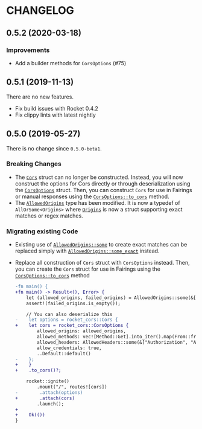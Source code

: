 # CHANGELOG

## 0.5.2 (2020-03-18)

### Improvements

- Add a builder methods for `CorsOptions` (#75)

## 0.5.1 (2019-11-13)

There are no new features.

- Fix build issues with Rocket 0.4.2
- Fix clippy lints with latest nightly

## <a name="0.5.0"></a>0.5.0 (2019-05-27)

There is no change since `0.5.0-beta1`.

### Breaking Changes

- The [`Cors`](https://lawliet89.github.io/rocket_cors/rocket_cors/struct.Cors.html) struct can no
    longer be constructed. Instead, you will now construct the options for Cors directly or through
    deserialization using the
    [`CorsOptions`](https://lawliet89.github.io/rocket_cors/rocket_cors/struct.CorsOptions.html)
    struct. Then, you can construct `Cors` for use in Fairings or manual responses using the
    [`CorsOptions::to_cors`](https://lawliet89.github.io/rocket_cors/rocket_cors/struct.CorsOptions.html#method.to_cors)
    method.
- The
    [`AllowedOrigins`](https://lawliet89.github.io/rocket_cors/rocket_cors/type.AllowedOrigins.html)
    type has been modified. It is now a typedef of `AllOrSome<Origins>` where
    [`Origins`](https://lawliet89.github.io/rocket_cors/rocket_cors/struct.Origins.html) is now
    a struct supporting exact matches or regex matches.

### Migrating existing Code

- Existing use of
    [`AllowedOrigins::some`](https://docs.rs/rocket_cors/0.4.0/rocket_cors/type.AllowedOrigins.html#method.some)
    to create exact matches can be replaced simply with
    [`AllowedOrigins::some_exact`](https://lawliet89.github.io/rocket_cors/rocket_cors/type.AllowedOrigins.html#method.some_exact)
    instead.
- Replace all construction of `Cors` struct with `CorsOptions` instead. Then, you can create the
    `Cors` struct for use in Fairings using the
    [`CorsOptions::to_cors`](https://lawliet89.github.io/rocket_cors/rocket_cors/struct.CorsOptions.html#method.to_cors)
    method

    ```diff
    -fn main() {
    +fn main() -> Result<(), Error> {
        let (allowed_origins, failed_origins) = AllowedOrigins::some(&["https://www.acme.com"]);
        assert!(failed_origins.is_empty());

        // You can also deserialize this
    -    let options = rocket_cors::Cors {
    +    let cors = rocket_cors::CorsOptions {
            allowed_origins: allowed_origins,
            allowed_methods: vec![Method::Get].into_iter().map(From::from).collect(),
            allowed_headers: AllowedHeaders::some(&["Authorization", "Accept"]),
            allow_credentials: true,
            ..Default::default()
    -    };
    +    }
    +    .to_cors()?;

        rocket::ignite()
            .mount("/", routes![cors])
    -        .attach(options)
    +        .attach(cors)
            .launch();
    +
    +    Ok(())
    }
    ```
